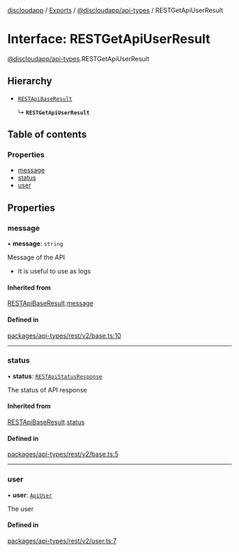 [discloudapp](../README.md) / [Exports](../modules.md) / [@discloudapp/api-types](../modules/discloudapp_api_types.md) / RESTGetApiUserResult

# Interface: RESTGetApiUserResult

[@discloudapp/api-types](../modules/discloudapp_api_types.md).RESTGetApiUserResult

## Hierarchy

- [`RESTApiBaseResult`](discloudapp_api_types.RESTApiBaseResult.md)

  ↳ **`RESTGetApiUserResult`**

## Table of contents

### Properties

- [message](discloudapp_api_types.RESTGetApiUserResult.md#message)
- [status](discloudapp_api_types.RESTGetApiUserResult.md#status)
- [user](discloudapp_api_types.RESTGetApiUserResult.md#user)

## Properties

### message

• **message**: `string`

Message of the API
- It is useful to use as logs

#### Inherited from

[RESTApiBaseResult](discloudapp_api_types.RESTApiBaseResult.md).[message](discloudapp_api_types.RESTApiBaseResult.md#message)

#### Defined in

[packages/api-types/rest/v2/base.ts:10](https://github.com/discloud/discloud.app/blob/9c516a5/packages/api-types/rest/v2/base.ts#L10)

___

### status

• **status**: [`RESTApiStatusResponse`](../modules/discloudapp_api_types.md#restapistatusresponse)

The status of API response

#### Inherited from

[RESTApiBaseResult](discloudapp_api_types.RESTApiBaseResult.md).[status](discloudapp_api_types.RESTApiBaseResult.md#status)

#### Defined in

[packages/api-types/rest/v2/base.ts:5](https://github.com/discloud/discloud.app/blob/9c516a5/packages/api-types/rest/v2/base.ts#L5)

___

### user

• **user**: [`ApiUser`](discloudapp_api_types.ApiUser.md)

The user

#### Defined in

[packages/api-types/rest/v2/user.ts:7](https://github.com/discloud/discloud.app/blob/9c516a5/packages/api-types/rest/v2/user.ts#L7)

